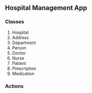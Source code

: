 ## Hospital Management App

### Classes

1. Hospital
1. Address
1. Department
1. Person
1. Doctor
1. Nurse
1. Patient
1. Prescription
1. Medication

### Actions
